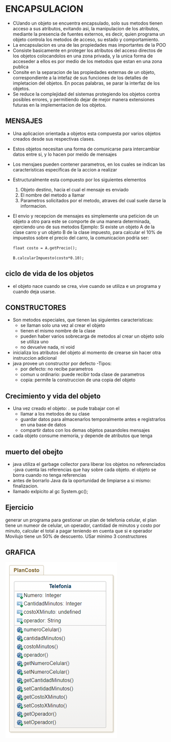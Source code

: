 # ENCAPSULACION

- CUando un objeto se encuentra encapsulado, solo sus metodos tienen acceso a sus atributos, evitando asi, la manipulacion de los atributos, mediante la presencia de fuentes externos, es decir, quien programa un objeto controla los metodos de acceso, su estado y comportamiento.
- La encapsulacion es una de las propiedades mas importantes de la POO
- Consiste basicamente en proteger los atributos del acceso directos de los objetos colocandolos en una zona privada, y la unica forma de acceseder a ellos es por medio de los metodos que estan en una zona publica
- Consite en la separacion de las propiedades externas de un objeto, correspondiente a la intefaz de sus funciones de los detalles de impletacion del objetos. En pocas palabras, se parar la interfaz de los objetos.
- Se reduce la complejidad del sistemas protegiendo los objetos contra posibles errores, y permitiendo dejar de mejor manera extensiones futuras en la implementacion de los objetos. 

## MENSAJES
- Una aplicacion orientada a objetos esta compuesta por varios objetos creados desde sus respectivas clases.
- Estos objetos necesitan una forma de comunicarse para intercambiar datos entre si, y lo hacen por meido de mensajes
- Los mensjaes pueden contener parametros, en los cuales se indican las caracteristicas especificas de la accion a realizar
- Estructuralmente esta compuesto por los siguientes elementos
    1. Objeto destino, hacia el cual el mensaje es enviado
    2. El nombre del metodo a llamar
    3. Parametros solicitados por el metodo, atraves del cual suele darse la informacion.
- El envio y recepcion de mensajes es simplemente una peticion de un objeto a otro para este se comporte de una manera determinada, ejerciendo uno de sus metodos 
Ejemplo:
   Si existe un objeto A de la clase carro y un objeto B de la clase impuesto, para calcular el 10% de impuestos sobre el precio del carro, la comunicacion podria ser:

   `float costo = A.getPrecio();`

  `B.calcularImpuesto(costo*0.10);`
## ciclo de vida de los objetos
- el objeto nace cuando se crea, vive cuando se utiliza e un programa y cuando deja usarse.
## CONSTRUCTORES
- Son metodos especiales, que tienen las siguientes caracteristicas:
    - se llaman solo una vez al crear el objeto
    - tienen el mismo nombre de la clase
    - pueden haber varios sobrecarga de metodos
    al crear un objeto solo se utiliza uno
    - no devuelve nada, ni void
- inicializa los atributos del objeto al momento de crearse sin hacer otra instruccion adicional
- java provee un constructor por defecto
-Tipos:
    - por defecto: no recibe parametros
    - comun u ordinario: puede recibir toda clase de parametros
    - copia: permite la construccion de una copia del objeto



## Crecimiento y vida del objeto
 - Una vez creado el objeto:
    . se pude trabajar con el
    - llamar a los metodos de su clase
    - guardar datos para almacenarlos temporalmente antes e registrarlos en una base de datos
    - compartir datos con los demas objetos pasandoles mensajes
- cada objeto consume memoria, y depende de atributos que tenga

## muerto del obejto
- java utiliza el garbage collector para liberar los objetos no referenciados
-java cuenta las referencias que hay sobre cada objeto. el objeto se borra cuando no tenga referencias
- antes de borrarlo Java da la oportunidad de limpiarse a si mismo: finalizacion. 
- llamado exlpicito al gc System.gc();

## Ejercicio
generar un programa para gestionar un plan de telefonia celular, el plan tiene un numeor de celular, un operador, cantidad de minutos y costo por minuto, calcular el total a pagar teniendo en cuenta que si e operador Movilujo tiene un 50% de descuento. USar minimo 3 constructores

## GRAFICA
![Diagrama de clase](Grafica.png "Diagrama de clase")
